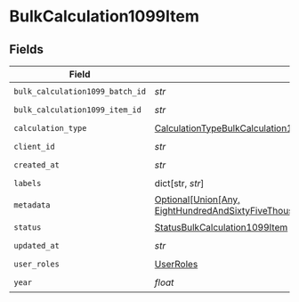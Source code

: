 # BulkCalculation1099Item


## Fields

| Field                                                                                                                                                                                             | Type                                                                                                                                                                                              | Required                                                                                                                                                                                          | Description                                                                                                                                                                                       |
| ------------------------------------------------------------------------------------------------------------------------------------------------------------------------------------------------- | ------------------------------------------------------------------------------------------------------------------------------------------------------------------------------------------------- | ------------------------------------------------------------------------------------------------------------------------------------------------------------------------------------------------- | ------------------------------------------------------------------------------------------------------------------------------------------------------------------------------------------------- |
| `bulk_calculation1099_batch_id`                                                                                                                                                                   | *str*                                                                                                                                                                                             | :heavy_check_mark:                                                                                                                                                                                | N/A                                                                                                                                                                                               |
| `bulk_calculation1099_item_id`                                                                                                                                                                    | *str*                                                                                                                                                                                             | :heavy_check_mark:                                                                                                                                                                                | N/A                                                                                                                                                                                               |
| `calculation_type`                                                                                                                                                                                | [CalculationTypeBulkCalculation1099Item](../../models/shared/calculationtypebulkcalculation1099item.md)                                                                                           | :heavy_check_mark:                                                                                                                                                                                | N/A                                                                                                                                                                                               |
| `client_id`                                                                                                                                                                                       | *str*                                                                                                                                                                                             | :heavy_check_mark:                                                                                                                                                                                | N/A                                                                                                                                                                                               |
| `created_at`                                                                                                                                                                                      | *str*                                                                                                                                                                                             | :heavy_check_mark:                                                                                                                                                                                | N/A                                                                                                                                                                                               |
| `labels`                                                                                                                                                                                          | dict[str, *str*]                                                                                                                                                                                  | :heavy_check_mark:                                                                                                                                                                                | N/A                                                                                                                                                                                               |
| `metadata`                                                                                                                                                                                        | [Optional[Union[Any, EightHundredAndSixtyFiveThousandNineHundredAndSixtyNinebc2d9a3cb12c3263d4f941da6e1c7783024804b469db4a6eab9bc12f14]]](../../models/shared/bulkcalculation1099itemmetadata.md) | :heavy_minus_sign:                                                                                                                                                                                | N/A                                                                                                                                                                                               |
| `status`                                                                                                                                                                                          | [StatusBulkCalculation1099Item](../../models/shared/statusbulkcalculation1099item.md)                                                                                                             | :heavy_check_mark:                                                                                                                                                                                | N/A                                                                                                                                                                                               |
| `updated_at`                                                                                                                                                                                      | *str*                                                                                                                                                                                             | :heavy_check_mark:                                                                                                                                                                                | N/A                                                                                                                                                                                               |
| `user_roles`                                                                                                                                                                                      | [UserRoles](../../models/shared/userroles.md)                                                                                                                                                     | :heavy_check_mark:                                                                                                                                                                                | N/A                                                                                                                                                                                               |
| `year`                                                                                                                                                                                            | *float*                                                                                                                                                                                           | :heavy_check_mark:                                                                                                                                                                                | N/A                                                                                                                                                                                               |